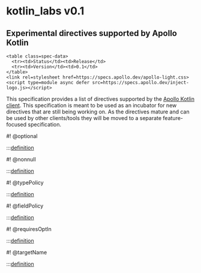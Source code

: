 # kotlin_labs v0.1

<h2>Experimental directives supported by Apollo Kotlin</h2>

```raw html
<table class=spec-data>
  <tr><td>Status</td><td>Release</td>
  <tr><td>Version</td><td>0.1</td>
</table>
<link rel=stylesheet href=https://specs.apollo.dev/apollo-light.css>
<script type=module async defer src=https://specs.apollo.dev/inject-logo.js></script>
```

This specification provides a list of directives supported by the [Apollo Kotlin client](https://github.com/apollographql/apollo-kotlin). This specification is meant to be used as an incubator for new directives that are still being working on. As the directives mature and can be used by other clients/tools they will be moved to a separate feature-focused specification. 

#! @optional

:::[definition](kotlin_labs-v0.1.graphql#@optional)

#! @nonnull

:::[definition](kotlin_labs-v0.1.graphql#@nonnull)

#! @typePolicy

:::[definition](kotlin_labs-v0.1.graphql#@typePolicy)

#! @fieldPolicy

:::[definition](kotlin_labs-v0.1.graphql#@fieldPolicy)

#! @requiresOptIn

:::[definition](kotlin_labs-v0.1.graphql#@requiresOptIn)

#! @targetName

:::[definition](kotlin_labs-v0.1.graphql#@targetName)


